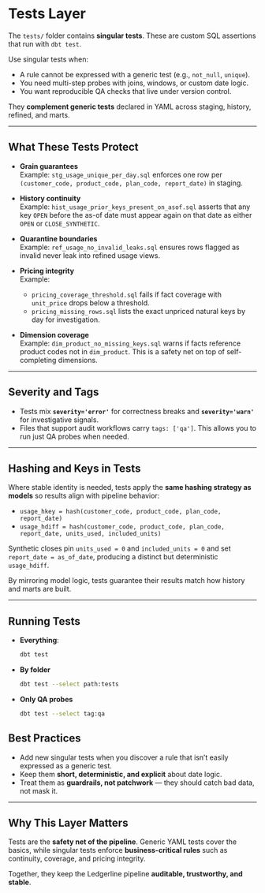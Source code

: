 # Tests Layer

The `tests/` folder contains **singular tests**. These are custom SQL assertions that run with `dbt test`.  

Use singular tests when:
- A rule cannot be expressed with a generic test (e.g., `not_null`, `unique`).  
- You need multi-step probes with joins, windows, or custom date logic.  
- You want reproducible QA checks that live under version control.  

They **complement generic tests** declared in YAML across staging, history, refined, and marts.

---

## What These Tests Protect

- **Grain guarantees**  
  Example: `stg_usage_unique_per_day.sql` enforces one row per `(customer_code, product_code, plan_code, report_date)` in staging.  

- **History continuity**  
  Example: `hist_usage_prior_keys_present_on_asof.sql` asserts that any key `OPEN` before the as-of date must appear again on that date as either `OPEN` or `CLOSE_SYNTHETIC`.  

- **Quarantine boundaries**  
  Example: `ref_usage_no_invalid_leaks.sql` ensures rows flagged as invalid never leak into refined usage views.  

- **Pricing integrity**  
  Example:  
  - `pricing_coverage_threshold.sql` fails if fact coverage with `unit_price` drops below a threshold.  
  - `pricing_missing_rows.sql` lists the exact unpriced natural keys by day for investigation.  

- **Dimension coverage**  
  Example: `dim_product_no_missing_keys.sql` warns if facts reference product codes not in `dim_product`. This is a safety net on top of self-completing dimensions.  

---

## Severity and Tags

- Tests mix **`severity='error'`** for correctness breaks and **`severity='warn'`** for investigative signals.  
- Files that support audit workflows carry `tags: ['qa']`. This allows you to run just QA probes when needed.  

---

## Hashing and Keys in Tests

Where stable identity is needed, tests apply the **same hashing strategy as models** so results align with pipeline behavior:

- `usage_hkey = hash(customer_code, product_code, plan_code, report_date)`  
- `usage_hdiff = hash(customer_code, product_code, plan_code, report_date, units_used, included_units)`  

Synthetic closes pin `units_used = 0` and `included_units = 0` and set `report_date = as_of_date`, producing a distinct but deterministic `usage_hdiff`.  

By mirroring model logic, tests guarantee their results match how history and marts are built.

---

## Running Tests

- **Everything**:  
  ```bash
  dbt test
  ```

- **By folder**  
  ```bash
  dbt test --select path:tests
  ```

- **Only QA probes**
  ```bash
  dbt test --select tag:qa
  ```

## Best Practices

- Add new singular tests when you discover a rule that isn’t easily expressed as a generic test.  
- Keep them **short, deterministic, and explicit** about date logic.  
- Treat them as **guardrails, not patchwork** — they should catch bad data, not mask it.  

---

## Why This Layer Matters

Tests are the **safety net of the pipeline**. Generic YAML tests cover the basics, while singular tests enforce **business-critical rules** such as continuity, coverage, and pricing integrity.  

Together, they keep the Ledgerline pipeline **auditable, trustworthy, and stable**.
